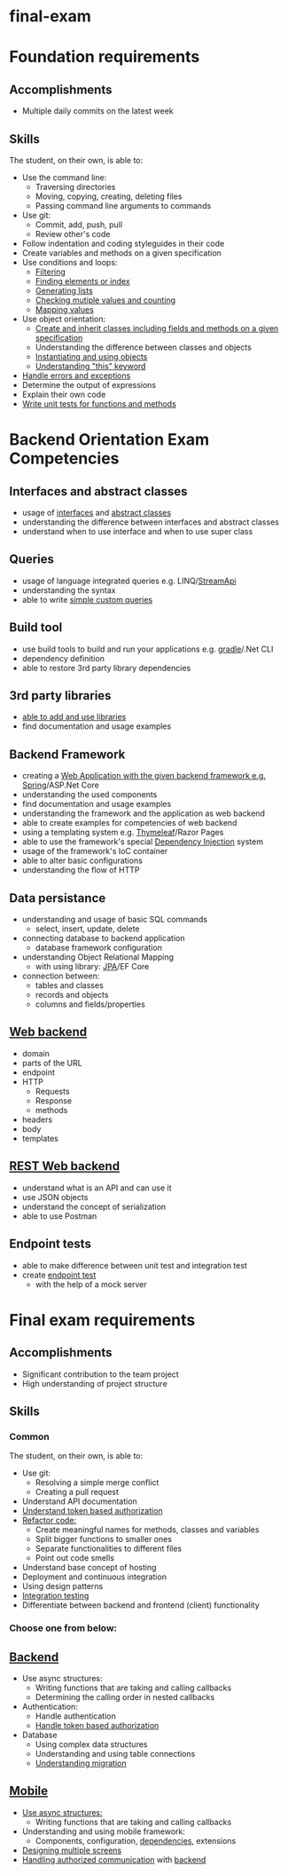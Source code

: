 # final-exam

# Foundation requirements
## Accomplishments
  * Multiple daily commits on the latest week
## Skills
The student, on their own, is able to:

  * Use the command line:
    * Traversing directories
    * Moving, copying, creating, deleting files
    * Passing command line arguments to commands
  * Use git:
    * Commit, add, push, pull
    * Review other's code
  * Follow indentation and coding styleguides in their code
  * Create variables and methods on a given specification
  * Use conditions and loops:
    * [Filtering](https://github.com/greenfox-academy/gumimaci88/blob/master/week-02/day-1/21_party_indicator/src/PartyIndicator.java)
    * [Finding elements or index](https://github.com/greenfox-academy/gumimaci88/blob/master/week-02/day-2/09_sum_elements/src/SumElements.java)
    * [Generating lists](https://github.com/greenfox-academy/gumimaci88/blob/master/week-02/day-3/07_match_making/src/Matchmaking.java)
    * [Checking mutiple values and counting](https://github.com/greenfox-academy/gumimaci88/blob/master/week-02/day-3/13_calculator/src/Calculator.java)
    * [Mapping values](https://github.com/greenfox-academy/gumimaci88/blob/master/week-02/day-3/14_he_will_never/src/HeWillNever.java)
  * Use object orientation:
    * [Create and inherit classes including fields and methods on a given specification](https://github.com/greenfox-academy/gumimaci88/tree/master/week-04/day-2/02_garden_application/src)
    * Understanding the difference between classes and objects
    * [Instantiating and using objects](https://github.com/greenfox-academy/gumimaci88/tree/master/week-04/day-2/01_green_fox_organization/src)
    * [Understanding "this" keyword](https://github.com/greenfox-academy/gumimaci88/blob/master/week-04/day-1/07_sharpie/src/Sharpie.java)
  * [Handle errors and exceptions](https://github.com/greenfox-academy/gumimaci88/blob/master/week-03/day-1/01_divide_by_zero/src/DivideByZero.java)
  * Determine the output of expressions
  * Explain their own code
  * [Write unit tests for functions and methods](https://github.com/greenfox-academy/gumimaci88/tree/master/week-04/day-1/08_counter/src)
  
# Backend Orientation Exam Competencies
## Interfaces and abstract classes
  * usage of [interfaces](https://github.com/greenfox-academy/gumimaci88/tree/master/week-06/day-1/03_char_sequence/src) and [abstract classes](https://github.com/greenfox-academy/gumimaci88/tree/master/week-06/day-1/00_zoo/src/main/java/animals)
  * understanding the difference between interfaces and abstract classes
  * understand when to use interface and when to use super class
## Queries
  * usage of language integrated queries e.g. LINQ/[StreamApi](https://github.com/greenfox-academy/gumimaci88/blob/master/week-06/day-2/exercise06/src/FrequencyString.java)
  * understanding the syntax
  * able to write [simple custom queries](https://github.com/gumimaci88/pallida-orientation-exam/blob/master/licenseplatewebapplication/src/main/java/com/greenfoxacademy/licenseplatewebapplication/services/CarServiceImpl.java)
## Build tool
  * use build tools to build and run your applications e.g. [gradle](https://github.com/greenfox-academy/gumimaci88/tree/master/week-07/day-1/springstart)/.Net CLI
  * dependency definition
  * able to restore 3rd party library dependencies
## 3rd party libraries
  * [able to add and use libraries](https://github.com/greenfox-academy/huli-kalendaryo-backend/blob/dev/build.gradle)
  * find documentation and usage examples
## Backend Framework
  * creating a [Web Application with the given backend framework e.g. Spring](https://github.com/gumimaci88/pallida-orientation-exam/tree/master/licenseplatewebapplication)/ASP.Net Core
  * understanding the used components
  * find documentation and usage examples
  * understanding the framework and the application as web backend
  * able to create examples for competencies of web backend
  * using a templating system e.g. [Thymeleaf](https://github.com/gumimaci88/pallida-orientation-exam/blob/master/licenseplatewebapplication/src/main/resources/templates/main.html)/Razor Pages
  * able to use the framework's special [Dependency Injection](https://github.com/gumimaci88/pallida-orientation-exam/blob/master/licenseplatewebapplication/src/main/java/com/greenfoxacademy/licenseplatewebapplication/controllers/CarsController.java) system
  * usage of the framework's IoC container
  * able to alter basic configurations
  * understanding the flow of HTTP
## Data persistance
  * understanding and usage of basic SQL commands
    * select, insert, update, delete
  * connecting database to backend application
    * database framework configuration
  * understanding Object Relational Mapping
    * with using library: [JPA]()/EF Core
  * connection between:
    * tables and classes
    * records and objects
    * columns and fields/properties
## [Web backend](https://github.com/greenfox-academy/gumimaci88/blob/master/week-07/day-3/bankofsimba/src/main/java/com/greenfoxacademy/bankofsimba/controllers/Controllers.java)
  * domain
  * parts of the URL
  * endpoint
  * HTTP
    * Requests
    * Response
    * methods
  * headers
  * body
  * templates
## [REST Web backend](https://github.com/greenfox-academy/gumimaci88/blob/master/week-09/day-2/restbackend/src/main/java/com/greenfoxacademy/restbackend/controllers/MainRestController.java)
  * understand what is an API and can use it
  * use JSON objects
  * understand the concept of serialization
  * able to use Postman
## Endpoint tests
  * able to make difference between unit test and integration test
  * create [endpoint test](https://github.com/greenfox-academy/huli-kalendaryo-backend/blob/hieu-get-auth-tests/src/test/java/com/greenfoxacademy/opal/kalendaryo/kalendaryo/controllers/AuthControllerTests.java)
    * with the help of a mock server

# Final exam requirements
## Accomplishments
  * Significant contribution to the team project
  * High understanding of project structure
## Skills
### Common
The student, on their own, is able to:

  * Use git:
    * Resolving a simple merge conflict
    * Creating a pull request
  * Understand API documentation
  * [Understand token based authorization](https://github.com/greenfox-academy/huli-kalendaryo-backend/blob/dev/src/main/java/com/greenfoxacademy/opal/kalendaryo/kalendaryo/service/authorization/AuthorizeKal.java)
  * [Refactor code:](https://github.com/greenfox-academy/huli-kalendaryo-backend/pull/104)
    * Create meaningful names for methods, classes and variables
    * Split bigger functions to smaller ones
    * Separate functionalities to different files
    * Point out code smells
  * Understand base concept of hosting
  * Deployment and continuous integration
  * Using design patterns
  * [Integration testing](https://github.com/greenfox-academy/huli-kalendaryo-backend/blob/dev/src/test/java/com/greenfoxacademy/opal/kalendaryo/kalendaryo/MergedCalControllerTest.java)
  * Differentiate between backend and frontend (client) functionality
### Choose one from below:

## [Backend](https://github.com/greenfox-academy/huli-kalendaryo-backend)
  * Use async structures:
    * Writing functions that are taking and calling callbacks
    * Determining the calling order in nested callbacks
  * Authentication:
    * Handle authentication
    * [Handle token based authorization](https://github.com/greenfox-academy/huli-kalendaryo-backend/blob/dev/src/main/java/com/greenfoxacademy/opal/kalendaryo/kalendaryo/controllers/AuthController.java)
  * Database
    * Using complex data structures
    * Understanding and using table connections
    * [Understanding migration](https://github.com/greenfox-academy/huli-kalendaryo-backend/tree/dev/src/main/resources/db/migration)
## [Mobile](https://github.com/greenfox-academy/huli-kalendaryo-android)
  * [Use async structures:](https://github.com/greenfox-academy/huli-kalendaryo-android/blob/dev/app/src/main/java/com/greenfox/kalendaryo/SelectCalendarActivity.java)
    * Writing functions that are taking and calling callbacks
  * Understanding and using mobile framework:
    * Components, configuration, [dependencies](https://github.com/greenfox-academy/huli-kalendaryo-android/blob/dev/app/src/main/java/com/greenfox/kalendaryo/components/ApiComponent.java), extensions
  * [Designing multiple screens](https://github.com/greenfox-academy/huli-kalendaryo-android/blob/dev/app/src/main/java/com/greenfox/kalendaryo/MainActivity.java)
  * [Handling authorized communication](https://github.com/greenfox-academy/huli-kalendaryo-android/blob/dev/app/src/main/java/com/greenfox/kalendaryo/LoginActivity.java) with [backend](https://github.com/greenfox-academy/huli-kalendaryo-backend/blob/dev/src/main/java/com/greenfoxacademy/opal/kalendaryo/kalendaryo/service/authorization/AuthorizeKal.java)
